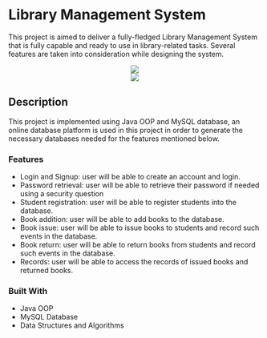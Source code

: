 # Library Management System

This project is aimed to deliver a fully-fledged Library Management System that is fully capable and ready to use in library-related tasks. Several features are taken into consideration while designing the system. 

<div align="center">
  <kbd>
    <img src="[https://ibb.co/tCfmbhp](https://i.ibb.co/5cDM59h/lmslogin.png)" />
  </kbd>
</div>
<div align="center">
  <kbd>
    <img src="[https://ibb.co/k8q0gnm](https://i.ibb.co/SnV0XTf/lmsgui.png)" />
  </kbd>
</div>

## Description

This project is implemented using Java OOP and MySQL database, an online database platform is used in this project in order to generate the necessary databases needed for the features mentioned below.


### Features

- Login and Signup: user will be able to create an account and login.
- Password retrieval: user will be able to retrieve their password if needed using a security question
- Student registration: user will be able to register students into the database.
- Book addition: user will be able to add books to the database.
- Book issue: user will be able to issue books to students and record such events in the database.
- Book return: user will be able to return books from students and record such events in the database.
- Records: user will be able to access the records of issued books and returned books.

### Built With

- Java OOP
- MySQL Database
- Data Structures and Algorithms
